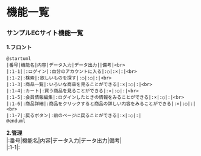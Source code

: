 # 機能一覧
### サンプルECサイト機能一覧
**1.フロント**
```uml
@startuml
|番号|機能名|内容|データ入力|データ出力||備考|<br>
|:1-1||:ログイン|:自分のアカウントに入る|:○|:×|:|<br>
|:1-2|:検索|:欲しいものを探す|:○|:○|:|<br>
|:1-3|:商品一覧|:いろいな商品を見ることができる|:×|:○|:|<br>
|:1-4|:カート|:買う商品を見ることができる|:×|:○|:|<br>
|:1-5|:会員情報編集|:ログインしたときの情報をみることができる|:×|:○|:|<br>
|:1-6|:商品詳細|:商品をクリックすると商品の詳しい内容をみることができる|:×|:○|:|<br>
|:1-7|:戻るボタン|:前のページに戻ることができる|:×|:○|:|
@enduml
```

**2.管理**<br>
|:番号|機能名|内容|データ入力|データ出力|備考|<br>
|:1-1|:
